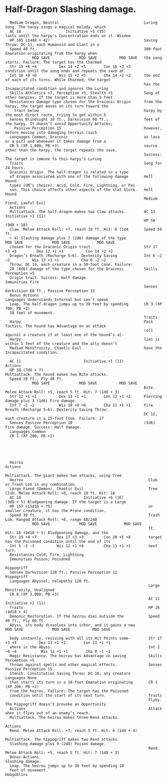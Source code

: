 # Half-Dragon                                                 Slashing damage.

      Medium Dragon, Neutral                                      Luring Song. The harpy sings a magical melody, which
      AC 18                    Initiative +5 (15)                       lasts until the harpy’s Concentration ends on it. Wisdom
      HP 105 (14d8 + 42)                                          Saving Throw: DC 11, each Humanoid and Giant in a
      Speed 40 ft.                                                300-foot Emanation originating from the harpy when
                MOD SAVE             MOD SAVE          MOD SAVE   the song starts. Failure: The target has the Charmed
      Str 19 +4 +4          Dex 14 +2 +5        Con 16 +3 +3      condition until the song ends and repeats the save at
      Int 10 +0 +0          Wis 15 +2 +5        Cha 14 +2 +2      the end of each of its turns. While Charmed, the target
                                                                  has the Incapacitated condition and ignores the Luring
      Skills Athletics +7, Perception +5, Stealth +5              Song of other harpies. If the target is more than 5 feet
      Resistances Damage type chosen for the Draconic Origin      from the harpy, the target moves on its turn toward the
        trait below                                               harpy by the most direct route, trying to get within 5
      Senses Blindsight 10 ft., Darkvision 60 ft.;                feet of the harpy. It doesn’t avoid Opportunity Attacks;
        Passive Perception 15                                     however, before moving into damaging terrain (such
      Languages Common, Draconic                                  as lava or a pit) and whenever it takes damage from a
      CR 5 (XP 1,800; PB +3)                                      source other than the harpy, the target repeats the save.
                                                                  Success: The target is immune to this harpy’s Luring
      Traits                                                      Song for 24 hours.
      Draconic Origin. The half-dragon is related to a type
      of dragon associated with one of the following damage       Hell Hound
      types (GM’s choice): Acid, Cold, Fire, Lightning, or Poi-
      son. This choice affects other aspects of the stat block.   Hell Hound
                                                                  Medium Fiend, Lawful Evil
      Actions
      Multiattack. The half-dragon makes two Claw attacks.        AC 15                             Initiative +1 (11)
                                                                  HP 58 (9d8 + 18)
      Claw. Melee Attack Roll: +7, reach 10 ft. Hit: 6 (1d4       Speed 50 ft.
      + 4) Slashing damage plus 7 (2d6) damage of the type                  MOD SAVE             MOD SAVE            MOD SAVE
      chosen for the Draconic Origin trait.                       Str 17 +3 +3         Dex 12 +1 +1          Con 14 +2 +2
      Dragon’s Breath (Recharge 5–6). Dexterity Saving            Int 6 −2 −2          Wis 13 +1 +1          Cha 6 −2 −2
      Throw: DC 14, each creature in a 30-foot Cone. Failure:
      28 (8d6) damage of the type chosen for the Draconic         Skills Perception +5
      Origin trait. Success: Half damage.                         Immunities Fire
                                                                  Senses Darkvision 60 ft.; Passive Perception 15
      Bonus Actions                                               Languages Understands Infernal but can’t speak
      Leap. The half-dragon jumps up to 30 feet by spending       CR 3 (XP 700; PB +2)
      10 feet of movement.
                                                                  Traits
      Harpy                                                       Pack Tactics. The hound has Advantage on an attack
                                                                  roll against a creature if at least one of the hound’s al-
      Harpy                                                       lies is within 5 feet of the creature and the ally doesn’t
      Medium Monstrosity, Chaotic Evil                            have the Incapacitated condition.

      AC 11                            Initiative +1 (11)               Actions
      HP 38 (7d8 + 7)                                             Multiattack. The hound makes two Bite attacks.
      Speed 20 ft., Fly 40 ft.
                MOD SAVE             MOD SAVE          MOD SAVE
                                                                  Bite. Melee Attack Roll: +5, reach 5 ft. Hit: 7 (1d8 + 3)
      Str 12 +1 +1          Dex 13 +1 +1        Con 12 +1 +1      Piercing damage plus 3 (1d6) Fire damage.
      Int 7 −2 −2           Wis 10 +0 +0        Cha 13 +1 +1      Fire Breath (Recharge 5–6). Dexterity Saving Throw:
                                                                  DC 12, each creature in a 15-foot Cone. Failure: 17
      Senses Passive Perception 10                                (5d6) Fire damage. Success: Half damage.
      Languages Common
      CR 1 (XP 200; PB +2)





      Hezrou                                                        Actions
                                                                    Multiattack. The giant makes two attacks, using Tree
      Hezrou                                                        Club or Trash Lob in any combination.
      Large Fiend (Demon), Chaotic Evil                             Tree Club. Melee Attack Roll: +8, reach 10 ft. Hit: 18
      AC 18                            Initiative +6 (16)                 (3d8 + 5) Bludgeoning damage. If the target is a Large
      HP 157 (15d10 + 75)                                           or smaller creature, it has the Prone condition.
      Speed 30 ft.                                                  Trash Lob. Ranged Attack Roll: +8, range 60/240
                MOD SAVE             MOD SAVE            MOD SAVE
                                                                    ft. Hit: 16 (2d10 + 5) Bludgeoning damage, and the
      Str 19 +4 +7         Dex 17 +3 +3         Con 20 +5 +8        target has the Poisoned condition until the end of its
      Int 5 −3 −3          Wis 12 +1 +4         Cha 13 +1 +1        next turn.
      Resistances Cold, Fire, Lightning
      Immunities Poison; Poisoned
                                                                    Hippogriff
      Senses Darkvision 120 ft.; Passive Perception 11              Hippogriff
      Languages Abyssal; telepathy 120 ft.
                                                                    Large Monstrosity, Unaligned
      CR 8 (XP 3,900; PB +3)
                                                                    AC 11                            Initiative +1 (11)
      Traits                                                        HP 26 (4d10 + 4)
      Demonic Restoration. If the hezrou dies outside the           Speed 40 ft., Fly 60 ft.
      Abyss, its body dissolves into ichor, and it gains a new                MOD SAVE             MOD SAVE          MOD SAVE

      body instantly, reviving with all its Hit Points some-        Str 17 +3 +3          Dex 13 +1 +1        Con 13 +1 +1
      where in the Abyss.                                           Int 2 −4 −4           Wis 12 +1 +1        Cha 8 −1 −1
      Magic Resistance. The hezrou has Advantage on saving          Skills Perception +5
      throws against spells and other magical effects.              Senses Passive Perception 15
      Stench. Constitution Saving Throw: DC 16, any creature        Languages None
      that starts its turn in a 10-foot Emanation originating       CR 1 (XP 200; PB +2)
      from the hezrou. Failure: The target has the Poisoned
      condition until the start of its next turn.                   Traits
                                                                    Flyby. The hippogriff doesn’t provoke an Opportunity
      Actions                                                       Attack when it flies out of an enemy’s reach.
      Multiattack. The hezrou makes three Rend attacks.
                                                                    Actions
      Rend. Melee Attack Roll: +7, reach 5 ft. Hit: 6 (1d4 + 4)
                                                                    Multiattack. The hippogriff makes two Rend attacks.
      Slashing damage plus 9 (2d8) Poison damage.
                                                                    Rend. Melee Attack Roll: +5, reach 5 ft. Hit: 7 (1d8 + 3)
      Bonus Actions                                                 Slashing damage.
      Leap. The hezrou jumps up to 30 feet by spending 10
      feet of movement.                                             Hobgoblins
